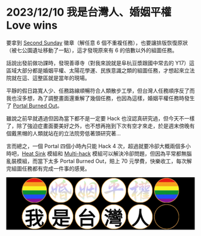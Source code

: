 # 2023/12/10 我是台灣人、婚姻平權 Love wins

要拿到 [Second Sunday](https://ingress.fandom.com/zh/wiki/Second_Sunday) 徽章（解任意 6 個不重複任務），也要讓排版恢復原狀（被七公園遺址移動了一點），這才發現原來有 6 的倍數以外的組圖任務。

話說出發前做功課時，發現善導寺（對我來說就是阜杭豆漿跟國中常去的 Y17）這區域大部分都是婚姻平權、太陽花學運、民族意識之類的組圖任務，才想起來立法院就在這、這整區就是當年的現場。

平靜的假日路寬人少、任務路線順暢符合人類散步工學，但台灣人任務順序反了而我也沒多想，為了調整畫面還重解了幾個任務，也因為這樣，婚姻平權任務時發生了 [Portal Burned Out](https://ingress.fandom.com/zh/wiki/Burned_Out?variant=zh-tw)。

雖說之前早就遇過但因為當下都不是一定要 Hack 也沒認真研究過，但今天不一樣了，除了強迫症畫面要美好之外，也不想再拖到下次有空才來走，於是週末傍晚有個戴黑帽的人類就站在的立法院旁低著頭研究著...

言而總之，一個 Portal 四個小時內只能 Hack 4 次，超過就要冷卻大概兩個多小時吧，[Heat Sink](https://ingress.fandom.com/zh/wiki/Heat_Sink) 模組和 [Multi-hack](https://ingress.fandom.com/zh/wiki/Multi-hack) 模組可以解決冷卻問題，但因為平常都無腦亂裝模組，而當下太多 Portal Burned Out，賠上 70 元學費，快樂收工，每次解完組圖任務都有完成一件事的感覺。

![image](https://github.com/amao1991/Ingress/blob/main/images/%E6%88%91%E6%98%AF%E5%8F%B0%E7%81%A3%E4%BA%BA%E3%80%81%E5%A9%9A%E5%A7%BB%E5%B9%B3%E6%AC%8A%20Love%20wins.jpg)
